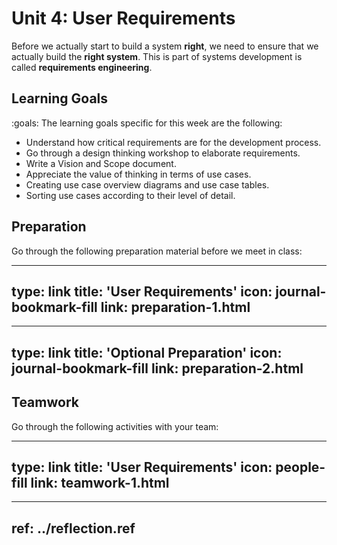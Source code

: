 # Unit 4: User Requirements

Before we actually start to build a system **right**, we need to ensure that we actually build the **right system**. 
This is part of systems development is called **requirements engineering**.


## Learning Goals

:goals: The learning goals specific for this week are the following:

- Understand how critical requirements are for the development process.
- Go through a design thinking workshop to elaborate requirements.
- Write a Vision and Scope document.
- Appreciate the value of thinking in terms of use cases.
- Creating use case overview diagrams and use case tables.
- Sorting use cases according to their level of detail.


## Preparation

Go through the following preparation material before we meet in class:


---
type: link
title: 'User Requirements'
icon: journal-bookmark-fill
link: preparation-1.html
---


---
type: link
title: 'Optional Preparation'
icon: journal-bookmark-fill
link: preparation-2.html
---


## Teamwork

Go through the following activities with your team:


---
type: link
title: 'User Requirements'
icon: people-fill
link: teamwork-1.html
---


---
ref: ../reflection.ref
---